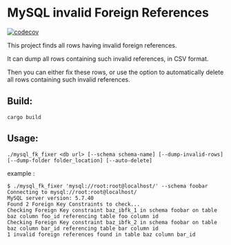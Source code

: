 # MySQL invalid Foreign References

[![codecov](https://codecov.io/gh/jobayle/mysql-fk-fixer/branch/main/graph/badge.svg?token=PWJQBHUW7D)](https://codecov.io/gh/jobayle/mysql-fk-fixer)

This project finds all rows having invalid foreign references.

It can dump all rows containing such invalid references, in CSV format.

Then you can either fix these rows, or use the option to automatically delete
all rows containing such invalid references.

## Build:

`cargo build`

## Usage:

`./mysql_fk_fixer <db url> [--schema schema-name] [--dump-invalid-rows] [--dump-folder folder_location] [--auto-delete]`

example : 

```
$ ./mysql_fk_fixer 'mysql://root:root@localhost/' --schema foobar
Connecting to mysql://root:root@localhost/
MySQL server version: 5.7.40
Found 2 Foreign Key Constraints to check...
Checking Foreign Key constraint baz_ibfk_1 in schema foobar on table baz column foo_id referencing table foo column id
Checking Foreign Key constraint baz_ibfk_2 in schema foobar on table baz column bar_id referencing table bar column id
1 invalid foreign references found in table baz column bar_id
```
